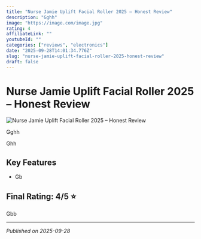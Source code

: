 ```yaml
---
title: "Nurse Jamie Uplift Facial Roller 2025 – Honest Review"
description: "Gghh"
image: "https://image.com/image.jpg"
rating: 4
affiliateLink: ""
youtubeId: ""
categories: ["reviews", "electronics"]
date: "2025-09-28T14:01:34.776Z"
slug: "nurse-jamie-uplift-facial-roller-2025-honest-review"
draft: false
---
```


# Nurse Jamie Uplift Facial Roller 2025 – Honest Review

![Nurse Jamie Uplift Facial Roller 2025 – Honest Review](https://image.com/image.jpg)

Gghh

Ghh


## Key Features

- Gb






## Final Rating: 4/5 ⭐

Gbb



---

*Published on 2025-09-28*
